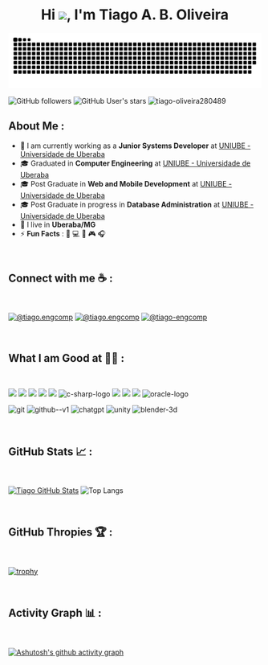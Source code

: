 <h1 align="center">Hi <img src="https://media.giphy.com/media/hvRJCLFzcasrR4ia7z/giphy.gif" width="35">, I'm Tiago A. B. Oliveira</h1>

<div align="center">
  <img  src="https://github.com/1999AZZAR/1999AZZAR/blob/main/resources/img/grid-snake.svg"
       alt="snake" /></a>
</div>

![GitHub followers](https://img.shields.io/github/followers/tiago-oliveira280489?style=social) ![GitHub User's stars](https://img.shields.io/github/stars/tiago-oliveira280489?style=social) <img src="https://komarev.com/ghpvc/?username=tiago-oliveira280489" alt="tiago-oliveira280489" />

## About Me :

- 🏢 I am currently working as a **Junior Systems Developer** at [UNIUBE - Universidade de Uberaba](https://uniube.br/)
- 🎓 Graduated in **Computer Engineering** at [UNIUBE - Universidade de Uberaba](https://uniube.br/)
- 🎓 Post Graduate in **Web and Mobile Development** at [UNIUBE - Universidade de Uberaba](https://uniube.br/)
- 🎓 Post Graduate in progress in **Database Administration** at [UNIUBE - Universidade de Uberaba](https://uniube.br/)
- 🏡 I live in **Uberaba/MG**
- ⚡ **Fun Facts** : 🍕 💻 🎸 🎮 🎧

<br>

## Connect with me ☕ :

<br>

[![@tiago.engcomp](https://img.icons8.com/fluency/48/000000/instagram-new.png "@tiago.engcomp")](https://www.instagram.com/tiago.engcomp/) [![@tiago.engcomp](https://img.icons8.com/fluency/48/000000/facebook.png "@tiago.engcomp")](https://www.facebook.com/tiago.engcomp) [![@tiago-engcomp](https://img.icons8.com/fluency/48/000000/linkedin.png "@tiago-engcomp")](https://www.linkedin.com/in/tiago-engcomp/)

<br>

## What I am Good at 🧑‍💻 :

<br>

<img src="https://img.icons8.com/color/48/000000/html-5--v1.png"/> <img src="https://img.icons8.com/color/48/000000/css3.png"/> <img src="https://img.icons8.com/color/48/000000/javascript--v1.png"/> <img src="https://img.icons8.com/office/48/000000/react.png"/> <img src="https://img.icons8.com/color/48/react-native.png"/> <img width="48" height="48" src="https://img.icons8.com/color/48/c-sharp-logo.png" alt="c-sharp-logo"/> <img src="https://img.icons8.com/officel/48/000000/php-logo.png"/> <img src="https://img.icons8.com/color/48/000000/mysql-logo.png"/> <img src="https://img.icons8.com/color/48/000000/mongodb.png"/> <img width="48" height="48" src="https://img.icons8.com/color/48/oracle-logo.png" alt="oracle-logo"/> 

<img width="48" height="48" src="https://img.icons8.com/color/48/git.png" alt="git"/> <img width="48" height="48" src="https://img.icons8.com/color/48/github--v1.png" alt="github--v1"/> <img width="48" height="48" src="https://img.icons8.com/color/48/chatgpt.png" alt="chatgpt"/> <img width="48" height="48" src="https://img.icons8.com/color/48/unity.png" alt="unity"/> <img width="48" height="48" src="https://img.icons8.com/color/48/blender-3d.png" alt="blender-3d"/> 

<br>

## GitHub Stats 📈 :

<br>

[![Tiago GitHub Stats](https://github-readme-stats.vercel.app/api?username=tiago-oliveira280489&theme=algolia)](https://github.com/anuraghazra/github-readme-stats) 
![Top Langs](https://github-readme-stats.vercel.app/api/top-langs/?username=tiago-oliveira280489&layout=compact&theme=algolia)

<br>

## GitHub Thropies 🏆 :

<br>

[![trophy](https://github-profile-trophy.vercel.app/?username=tiago-oliveira280489)](https://github.com/AnushkaWijegoonawardana97/github-profile-trophy)

<br>

## Activity Graph 📊 :

<br>

[![Ashutosh's github activity graph](https://github-readme-activity-graph.vercel.app/graph?username=tiago-oliveira280489&theme=react)](https://github.com/ashutosh00710/github-readme-activity-graph)
